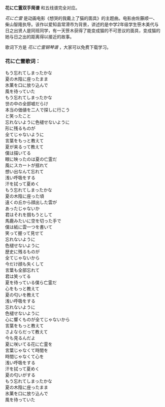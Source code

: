 

**花に亡霊双手简谱** 和五线谱完全对应。

_花に亡霊_
是动画电影《想哭的我戴上了猫的面具》的主题曲。电影由佐藤顺一、柴山智隆执导。该作以爱知县常滑市为背景，讲述的是中学2年级学生笹木美代与日之出贤人是同班同学，有一天笹木获得了能变成猫的不可思议的面具，变成猫的她与日之出的距离得以接近的故事。

歌词下方是 _花に亡霊钢琴谱_ ，大家可以免费下载学习。

### 花に亡霊歌词：

もう忘れてしまったかな  
夏の木陰に座ったまま  
氷菓を口に放り込んで  
風を待っていた  
もう忘れてしまったかな  
世の中の全部嘘だらけ  
本当の価値を二人で探しに行こう  
と笑ったこと  
忘れないように色褪せないように  
形に残るものが  
全てじゃないように  
言葉をもっと教えて  
夏が来るって教えて  
僕は描いてる  
眼に映ったのは夏の亡霊だ  
風にスカートが揺れて  
想い出なんて忘れて  
浅い呼吸をする  
汗を拭って夏めく  
もう忘れてしまったかな  
夏の木陰に座った頃  
遠くの丘から顔出した雲が  
あったじゃないか  
君はそれを掴もうとして  
馬鹿みたいに空を切った手で  
僕は紙に雲一つを書いて  
笑って握って見せて  
忘れないように  
色褪せないように  
歴史に残るものが  
全てじゃないから  
今だけ顔も失くして  
言葉も全部忘れて  
君は笑ってる  
夏を待っている僕ら亡霊だ  
心をもっと教えて  
夏の匂いを教えて  
浅い呼吸をする  
忘れないように  
色褪せないように  
心に響くものが全てじゃないから  
言葉をもっと教えて  
さよならだって教えて  
今も見るんだよ  
夏に咲いてる花に亡霊を  
言葉じゃなくて時間を  
時間じゃなくて心を  
浅い呼吸をする  
汗を拭って夏めく  
夏の匂いがする  
もう忘れてしまったかな  
夏の木陰に座ったまま  
氷菓を口に放り込んで  
風を待っていた

